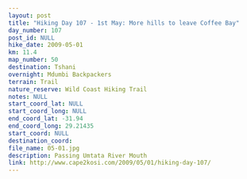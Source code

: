 ```yaml
---
layout: post
title: "Hiking Day 107 - 1st May: More hills to leave Coffee Bay"
day_number: 107
post_id: NULL
hike_date: 2009-05-01
km: 11.4
map_number: 50
destination: Tshani
overnight: Mdumbi Backpackers
terrain: Trail
nature_reserve: Wild Coast Hiking Trail
notes: NULL
start_coord_lat: NULL
start_coord_long: NULL
end_coord_lat: -31.94
end_coord_long: 29.21435
start_coord: NULL
destination_coord: 
file_name: 05-01.jpg
description: Passing Umtata River Mouth
link: http://www.cape2kosi.com/2009/05/01/hiking-day-107/
---
```

